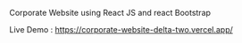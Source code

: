 Corporate Website using React JS and react Bootstrap

Live Demo : https://corporate-website-delta-two.vercel.app/
